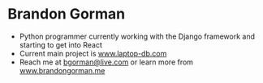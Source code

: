 # Brandon Gorman
- Python programmer currently working with the Django framework and starting to get into React
- Current main project is www.laptop-db.com
- Reach me at bgorman@live.com or learn more from www.brandongorman.me

<!---
bgorman87/bgorman87 is a ✨ special ✨ repository because its `README.md` (this file) appears on your GitHub profile.
You can click the Preview link to take a look at your changes.
--->
